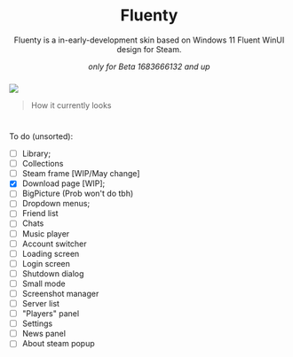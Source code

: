 <div align="center">
  <h1>Fluenty</h1>
<p>Fluenty is a in-early-development skin based on Windows 11 Fluent WinUI design for Steam.</p>
  <p><i>only for Beta 1683666132 and up</i></p>
  <div align="left" width="480">
    <div height="20"><h3/></div>
    <img src="https://github.com/Hexality/Fluenty/assets/17398632/921f6d53-66c6-415c-abfd-a1fcd3bcd8f5">
    <blockquote><p>How it currently looks</p></blockquote>
  </div>
</div>
<h3> </h3>
<h1> </h1>
<h3> </h3>

To do (unsorted):
- [ ] Library;
- [ ] Collections
- [ ] Steam frame [WIP/May change]
- [x] Download page [WIP];
- [ ] BigPicture (Prob won't do tbh)
- [ ] Dropdown menus;
- [ ] Friend list
- [ ] Chats
- [ ] Music player
- [ ] Account switcher
- [ ] Loading screen
- [ ] Login screen
- [ ] Shutdown dialog
- [ ] Small mode
- [ ] Screenshot manager
- [ ] Server list
- [ ] "Players" panel
- [ ] Settings
- [ ] News panel
- [ ] About steam popup
